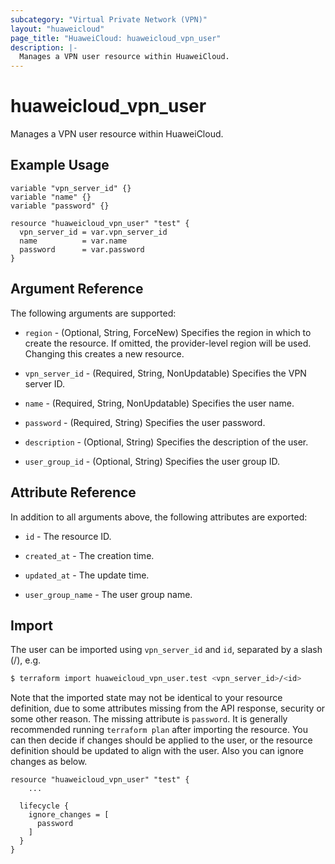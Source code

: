 ```yaml
---
subcategory: "Virtual Private Network (VPN)"
layout: "huaweicloud"
page_title: "HuaweiCloud: huaweicloud_vpn_user"
description: |-
  Manages a VPN user resource within HuaweiCloud.
---
```


# huaweicloud_vpn_user

Manages a VPN user resource within HuaweiCloud.

## Example Usage

```hcl
variable "vpn_server_id" {}
variable "name" {}
variable "password" {}

resource "huaweicloud_vpn_user" "test" {
  vpn_server_id = var.vpn_server_id
  name          = var.name
  password      = var.password
}
```

## Argument Reference

The following arguments are supported:

* `region` - (Optional, String, ForceNew) Specifies the region in which to create the resource.
  If omitted, the provider-level region will be used.
  Changing this creates a new resource.

* `vpn_server_id` - (Required, String, NonUpdatable) Specifies the VPN server ID.

* `name` - (Required, String, NonUpdatable) Specifies the user name.

* `password` - (Required, String) Specifies the user password.

* `description` - (Optional, String) Specifies the description of the user.

* `user_group_id` - (Optional, String) Specifies the user group ID.

## Attribute Reference

In addition to all arguments above, the following attributes are exported:

* `id` - The resource ID.

* `created_at` - The creation time.

* `updated_at` - The update time.

* `user_group_name` - The user group name.

## Import

The user can be imported using `vpn_server_id` and `id`, separated by a slash (/), e.g.

```bash
$ terraform import huaweicloud_vpn_user.test <vpn_server_id>/<id>
```

Note that the imported state may not be identical to your resource definition, due to some attributes missing from the
API response, security or some other reason. The missing attribute is `password`. It is generally recommended running
`terraform plan` after importing the resource. You can then decide if changes should be applied to the user, or the
resource definition should be updated to align with the user. Also you can ignore changes as below.

```hcl
resource "huaweicloud_vpn_user" "test" {
    ...

  lifecycle {
    ignore_changes = [
      password
    ]
  }
}
```

